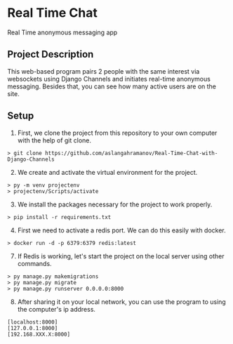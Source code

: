 # Real Time Chat

Real Time anonymous messaging app

## Project Description

This web-based program pairs 2 people with the same interest via websockets using Django Channels and initiates real-time anonymous messaging. Besides that, you can see how many active users are on the site.

## Setup

1. First, we clone the project from this repository to your own computer with the help of git clone.

```
> git clone https://github.com/aslangahramanov/Real-Time-Chat-with-Django-Channels
```

2. We create and activate the virtual environment for the project.

```
> py -m venv projectenv
> projectenv/Scripts/activate
```

3. We install the packages necessary for the project to work properly.

```
> pip install -r requirements.txt
```

4. First we need to activate a redis port. We can do this easily with docker.

```
> docker run -d -p 6379:6379 redis:latest
```

7. If Redis is working, let's start the project on the local server using other commands.

```
> py manage.py makemigrations
> py manage.py migrate
> py manage.py runserver 0.0.0.0:8000
```


8. After sharing it on your local network, you can use the program to using the computer's ip address.

```
[localhost:8000]
[127.0.0.1:8000]
[192.168.XXX.X:8000]

```

   
